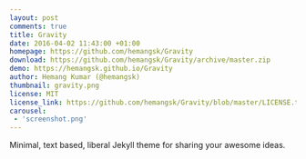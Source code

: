 ```yaml
---
layout: post
comments: true
title: Gravity
date: 2016-04-02 11:43:00 +01:00
homepage: https://github.com/hemangsk/Gravity
download: https://github.com/hemangsk/Gravity/archive/master.zip
demo: https://hemangsk.github.io/Gravity
author: Hemang Kumar (@hemangsk)
thumbnail: gravity.png
license: MIT
license_link: https://github.com/hemangsk/Gravity/blob/master/LICENSE.txt
carousel:
 - 'screenshot.png'
---
```


Minimal, text based, liberal Jekyll theme for sharing your awesome ideas.
